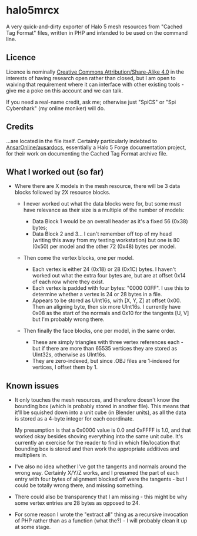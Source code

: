 # halo5mrcx

A very quick-and-dirty exporter of Halo 5 mesh resources from "Cached Tag Format" files, written in PHP and intended to be used on the command line.

## Licence

Licence is nominally [Creative Commons Attribution/Share-Alike 4.0](https://creativecommons.org/licenses/by-sa/4.0/) in the interests of having research open rather than closed, but I am open to waiving that requirement where it can interface with other existing tools - give me a poke on this account and we can talk.

If you need a real-name credit, ask me; otherwise just "SpiCS" or "Spi Cybershark" (my online moniker) will do.

## Credits

...are located in the file itself. Certainly particularly indebted to [AnsarOnline/ausardocs](http://github.com/AnvilOnline/AusarDocs), essentially a Halo 5 Forge documentation project, for their work on documenting the Cached Tag Format archive file.

## What I worked out (so far)

  * Where there are X models in the mesh resource, there will be 3 data blocks followed by 2X resource blocks.
  
      * I never worked out what the data blocks were for, but some must have relevance as their size is a multiple of the number of models:
          * Data Block 1 would be an overall header as it's a fixed 56 (0x38) bytes;
          * Data Block 2 and 3... I can't remember off top of my head (writing this away from my testing workstation) but one is 80 (0x50) per model and the other 72 (0x48) bytes per model.
          
      * Then come the vertex blocks, one per model.
          * Each vertex is either 24 (0x18) or 28 (0x1C) bytes. I haven't worked out what the extra four bytes are, but are at offset 0x14 of each row where they exist.
          * Each vertex is padded with four bytes: "0000 00FF". I use this to determine whether a vertex is 24 or 28 bytes in a file.
          * Appears to be stored as UInt16s, with [X, Y, Z] at offset 0x00. Then an aligning byte, then six more UInt16s. I currently have 0x08 as the start of the normals and 0x10 for the tangents [U, V] but I'm probably wrong there.
          
      * Then finally the face blocks, one per model, in the same order.
          * These are simply triangles with three vertex references each - but if there are more than 65535 vertices they are stored as UInt32s, otherwise as UInt16s.
          * They are zero-indexed, but since .OBJ files are 1-indexed for vertices, I offset them by 1.

## Known issues

  * It only touches the mesh resources, and therefore doesn't know the bounding box (which is probably stored in another file).
This means that it'll be squished down into a unit cube (in Blender units), as all the data is stored as a 4-byte integer for each coordinate.  
  
    My presumption is that a 0x0000 value is 0.0 and 0xFFFF is 1.0, and that worked okay besides shoving everything into the same unit cube. It's currently an exercise for the reader to find in which file/location that bounding box is stored and then work the appropriate additives and multipliers in.

  * I've also no idea whether I've got the tangents and normals around the wrong way. Certainly X/Y/Z works, and I presumed the part of each entry with four bytes of alignment blocked off were the tangents - but I could be totally wrong there, and missing something.

  * There could also be transparency that I am missing - this might be why some vertex entries are 28 bytes as opposed to 24.

  * For some reason I wrote the "extract all" thing as a recursive invocation of PHP rather than as a function (what the?) - I will probably clean it up at some stage.
